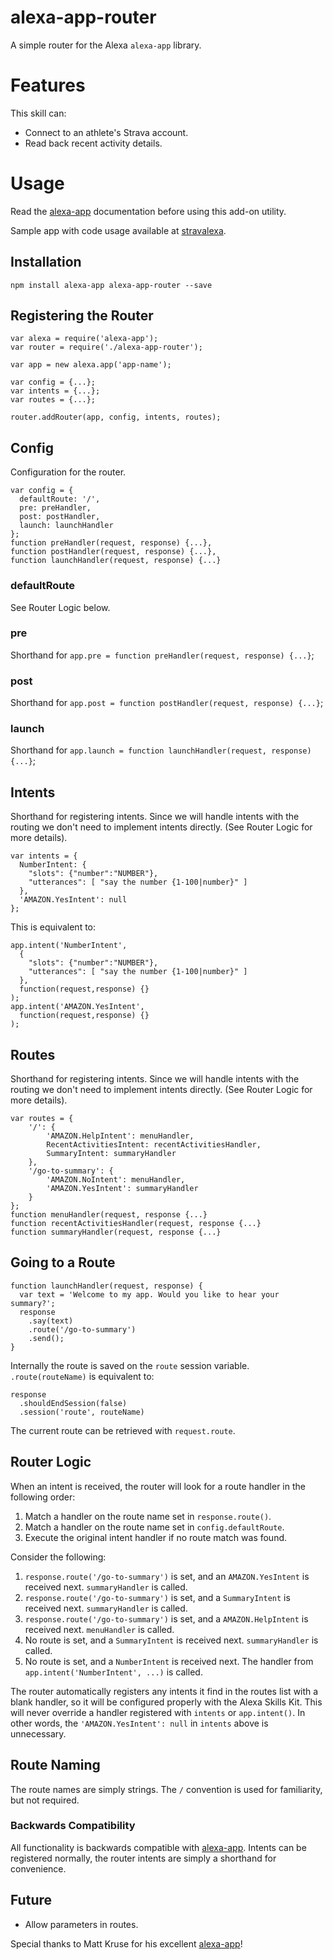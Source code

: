 # alexa-app-router
A simple router for the Alexa `alexa-app` library.

# Features
This skill can:
- Connect to an athlete's Strava account.
- Read back recent activity details.

# Usage

Read the [alexa-app](https://github.com/matt-kruse/alexa-app) documentation before using this add-on utility.

Sample app with code usage available at [stravalexa](https://github.com/nickcoury/stravalexa).

## Installation
```
npm install alexa-app alexa-app-router --save
```

## Registering the Router
```
var alexa = require('alexa-app');
var router = require('./alexa-app-router');

var app = new alexa.app('app-name');

var config = {...};
var intents = {...};
var routes = {...};

router.addRouter(app, config, intents, routes);
```

## Config
Configuration for the router.
```
var config = {
  defaultRoute: '/',
  pre: preHandler,
  post: postHandler,
  launch: launchHandler
};
function preHandler(request, response) {...},
function postHandler(request, response) {...},
function launchHandler(request, response) {...}
```
### defaultRoute
See Router Logic below.
### pre
Shorthand for `app.pre = function preHandler(request, response) {...}`;
### post
Shorthand for `app.post = function postHandler(request, response) {...}`;
### launch
Shorthand for `app.launch = function launchHandler(request, response) {...}`;

## Intents
Shorthand for registering intents. Since we will handle intents with the routing we don't need to implement intents directly. (See Router Logic for more details).
```
var intents = {
  NumberIntent: {
    "slots": {"number":"NUMBER"},
    "utterances": [ "say the number {1-100|number}" ]
  },
  'AMAZON.YesIntent': null
};
```
This is equivalent to:
```
app.intent('NumberIntent',
  {
    "slots": {"number":"NUMBER"},
    "utterances": [ "say the number {1-100|number}" ]
  },
  function(request,response) {}
);
app.intent('AMAZON.YesIntent',
  function(request,response) {}
);
```

## Routes
Shorthand for registering intents. Since we will handle intents with the routing we don't need to implement intents directly. (See Router Logic for more details).
```
var routes = {
    '/': {
        'AMAZON.HelpIntent': menuHandler,
        RecentActivitiesIntent: recentActivitiesHandler,
        SummaryIntent: summaryHandler
    },
    '/go-to-summary': {
        'AMAZON.NoIntent': menuHandler,
        'AMAZON.YesIntent': summaryHandler
    }
};
function menuHandler(request, response {...}
function recentActivitiesHandler(request, response {...}
function summaryHandler(request, response {...}
```

## Going to a Route
```
function launchHandler(request, response) {
  var text = 'Welcome to my app. Would you like to hear your summary?'; 
  response
    .say(text)
    .route('/go-to-summary')
    .send();
}
```
Internally the route is saved on the `route` session variable.  `.route(routeName)` is equivalent to:
```
response
  .shouldEndSession(false)
  .session('route', routeName)
```
The current route can be retrieved with `request.route`.

## Router Logic
When an intent is received, the router will look for a route handler in the following order:
1. Match a handler on the route name set in `response.route()`.
2. Match a handler on the route name set in `config.defaultRoute`.
3. Execute the original intent handler if no route match was found.

Consider the following:
1. `response.route('/go-to-summary')` is set, and an `AMAZON.YesIntent` is received next. `summaryHandler` is called.
2. `response.route('/go-to-summary')` is set, and a `SummaryIntent` is received next. `summaryHandler` is called.
3. `response.route('/go-to-summary')` is set, and a `AMAZON.HelpIntent` is received next. `menuHandler` is called.
4. No route is set, and a `SummaryIntent` is received next. `summaryHandler` is called.
5. No route is set, and a `NumberIntent` is received next. The handler from `app.intent('NumberIntent', ...)` is called.

The router automatically registers any intents it find in the routes list with a blank handler, so it will be configured properly with the Alexa Skills Kit. This will never override a handler registered with `intents` or `app.intent()`. In other words, the `'AMAZON.YesIntent': null` in `intents` above is unnecessary. 

## Route Naming
The route names are simply strings. The `/` convention is used for familiarity, but not required.

### Backwards Compatibility
All functionality is backwards compatible with [alexa-app](https://github.com/matt-kruse/alexa-app). Intents can be registered normally, the router intents are simply a shorthand for convenience.

## Future
- Allow parameters in routes.

Special thanks to Matt Kruse for his excellent [alexa-app](https://github.com/matt-kruse/alexa-app)!

